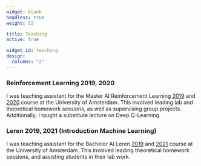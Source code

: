 ```yaml
---
widget: blank
headless: true
weight: 52

title: Teaching
active: true

widget_id: teaching
design:
  columns: "2"
---
```

    
### **Reinforcement Learning 2019, 2020**
I was teaching assistant for the Master AI Reinforcement Learning [2019](https://studiegids.uva.nl/xmlpages/page/2019-2020/zoek-vak/vak/73501) and [2020](https://studiegids.uva.nl/xmlpages/page/2020-2021/zoek-vak/vak/80040) course at the University of Amsterdam. This involved leading lab and theoretical homework sessions, as well as supervising group projects. Additionally, I taught a substitute lecture on Deep Q-Learning.  
    
### **Leren 2019, 2021 (Introduction Machine Learning)**
I was teaching assistant for the Bachelor AI Leren [2019](https://studiegids.uva.nl/xmlpages/page/2019-2020/zoek-vak/vak/72629) and [2021](https://studiegids.uva.nl/xmlpages/page/2021-2022/zoek-vak/vak/88812) course at the University of Amsterdam. This involved leading theoretical homework sessions, and assisting students in their lab work.
